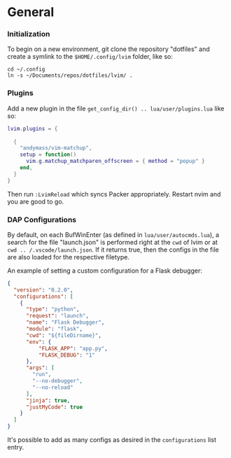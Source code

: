 # General

### Initialization

To begin on a new environment, git clone the repository "dotfiles" and create a symlink to the `$HOME/.config/lvim` folder, like so:

    cd ~/.config
    ln -s ~/Documents/repos/dotfiles/lvim/ .


### Plugins

Add a new plugin in the file `get_config_dir() .. lua/user/plugins.lua` like so:

```lua
lvim.plugins = {
  
  {
    "andymass/vim-matchup",
    setup = function()
      vim.g.matchup_matchparen_offscreen = { method = "popup" }
    end,
  }
}
```

Then run `:LvimReload` which syncs Packer appropriately. Restart nvim and you are good to go.

### DAP Configurations

By default, on each BufWinEnter (as defined in `lua/user/autocmds.lua`), a search for the file "launch.json" is performed right at the
`cwd` of lvim or at `cwd .. /.vscode/launch.json`. If it returns true, then the configs in the file are also loaded for the respective
filetype.

An example of setting a custom configuration for a Flask debugger:

```json
{
  "version": "0.2.0",
  "configurations": [
    {
      "type": "python",
      "request": "launch",
      "name": "Flask Debugger",
      "module": "flask",
      "cwd": "${fileDirname}",
      "env": {
          "FLASK_APP": "app.py",
          "FLASK_DEBUG": "1"
      },
      "args": [
        "run",
        "--no-debugger",
        "--no-reload"
      ],
      "jinja": true,
      "justMyCode": true
    }
  ]
}
```

It's possible to add as many configs as desired in the `configurations` list entry.
